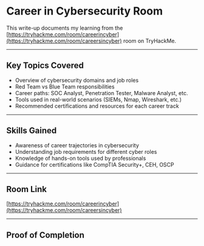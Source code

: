 # Career in Cybersecurity Room

This write-up documents my learning from the [https://tryhackme.com/room/careerincyber](https://tryhackme.com/room/careersincyber) room on TryHackMe.

---

## Key Topics Covered

- Overview of cybersecurity domains and job roles
- Red Team vs Blue Team responsibilities
- Career paths: SOC Analyst, Penetration Tester, Malware Analyst, etc.
- Tools used in real-world scenarios (SIEMs, Nmap, Wireshark, etc.)
- Recommended certifications and resources for each career track

---

## Skills Gained

- Awareness of career trajectories in cybersecurity
- Understanding job requirements for different cyber roles
- Knowledge of hands-on tools used by professionals
- Guidance for certifications like CompTIA Security+, CEH, OSCP

---

## Room Link

[https://tryhackme.com/room/careerincyber](https://tryhackme.com/room/careersincyber)

---

## Proof of Completion
```markdown

